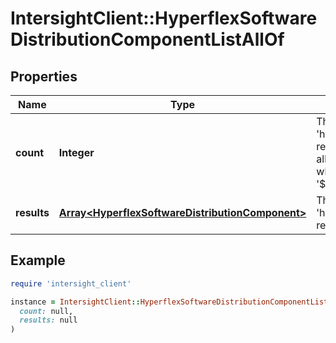 # IntersightClient::HyperflexSoftwareDistributionComponentListAllOf

## Properties

| Name | Type | Description | Notes |
| ---- | ---- | ----------- | ----- |
| **count** | **Integer** | The total number of &#39;hyperflex.SoftwareDistributionComponent&#39; resources matching the request, accross all pages. The &#39;Count&#39; attribute is included when the HTTP GET request includes the &#39;$inlinecount&#39; parameter. | [optional] |
| **results** | [**Array&lt;HyperflexSoftwareDistributionComponent&gt;**](HyperflexSoftwareDistributionComponent.md) | The array of &#39;hyperflex.SoftwareDistributionComponent&#39; resources matching the request. | [optional] |

## Example

```ruby
require 'intersight_client'

instance = IntersightClient::HyperflexSoftwareDistributionComponentListAllOf.new(
  count: null,
  results: null
)
```

